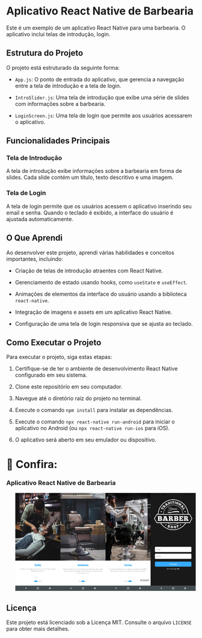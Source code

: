 # Aplicativo React Native de Barbearia

Este é um exemplo de um aplicativo React Native para uma barbearia. O aplicativo inclui telas de introdução, login.

## Estrutura do Projeto

O projeto está estruturado da seguinte forma:

- `App.js`: O ponto de entrada do aplicativo, que gerencia a navegação entre a tela de introdução e a tela de login.

- `IntroSlider.js`: Uma tela de introdução que exibe uma série de slides com informações sobre a barbearia.

- `LoginScreen.js`: Uma tela de login que permite aos usuários acessarem o aplicativo.

## Funcionalidades Principais

### Tela de Introdução

A tela de introdução exibe informações sobre a barbearia em forma de slides. Cada slide contém um título, texto descritivo e uma imagem.

### Tela de Login

A tela de login permite que os usuários acessem o aplicativo inserindo seu email e senha. Quando o teclado é exibido, a interface do usuário é ajustada automaticamente.

## O Que Aprendi

Ao desenvolver este projeto, aprendi várias habilidades e conceitos importantes, incluindo:

- Criação de telas de introdução atraentes com React Native.

- Gerenciamento de estado usando hooks, como `useState` e `useEffect`.

- Animações de elementos da interface do usuário usando a biblioteca `react-native`.

- Integração de imagens e assets em um aplicativo React Native.

- Configuração de uma tela de login responsiva que se ajusta ao teclado.

## Como Executar o Projeto

Para executar o projeto, siga estas etapas:

1. Certifique-se de ter o ambiente de desenvolvimento React Native configurado em seu sistema.

2. Clone este repositório em seu computador.

3. Navegue até o diretório raiz do projeto no terminal.

4. Execute o comando `npm install` para instalar as dependências.

5. Execute o comando `npx react-native run-android` para iniciar o aplicativo no Android (ou `npx react-native run-ios` para iOS).

6. O aplicativo será aberto em seu emulador ou dispositivo.

# 👥 Confira:

### Aplicativo React Native de Barbearia

<ul style="list-style-type:none; display:flex; justify-content:space-between;">
  <li>
    <img src="./src/assets/resultado1.jpg" alt="Tela 1" width="200" />
  </li>
  <li>
    <img src="./src/assets/resultado2.jpg" alt="Tela 2" width="200" />
  </li>
  <li>
    <img src="./src/assets/resultado3.jpg" alt="Tela 3" width="200" />
  </li>
  <li>
    <img src="./src/assets/resultado4.jpg" alt="Tela 3" width="200" />
  </li>
</ul>


## Licença

Este projeto está licenciado sob a Licença MIT. Consulte o arquivo `LICENSE` para obter mais detalhes.
